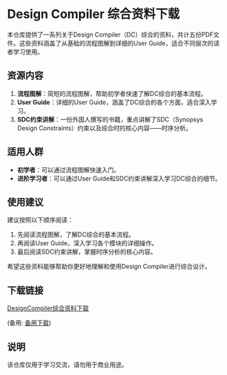 # Design Compiler 综合资料下载

本仓库提供了一系列关于Design Compiler（DC）综合的资料，共计五份PDF文件。这些资料涵盖了从基础的流程图解到详细的User Guide，适合不同层次的读者学习使用。

## 资源内容

1. **流程图解**：简短的流程图解，帮助初学者快速了解DC综合的基本流程。
2. **User Guide**：详细的User Guide，涵盖了DC综合的各个方面，适合深入学习。
3. **SDC约束讲解**：一份外国人撰写的书籍，重点讲解了SDC（Synopsys Design Constraints）约束以及综合时的核心内容——时序分析。

## 适用人群

- **初学者**：可以通过流程图解快速入门。
- **进阶学习者**：可以通过User Guide和SDC约束讲解深入学习DC综合的细节。

## 使用建议

建议按照以下顺序阅读：
1. 先阅读流程图解，了解DC综合的基本流程。
2. 再阅读User Guide，深入学习各个模块的详细操作。
3. 最后阅读SDC约束讲解，掌握时序分析的核心内容。

希望这些资料能够帮助你更好地理解和使用Design Compiler进行综合设计。

## 下载链接
[DesignCompiler综合资料下载](https://pan.quark.cn/s/3f66df637240) 

(备用: [备用下载](https://pan.baidu.com/s/11-86lK6e98RQndr6VxdORA?pwd=1234))

## 说明

该仓库仅用于学习交流，请勿用于商业用途。
